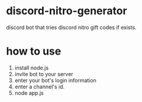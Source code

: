 # discord-nitro-generator
discord bot that tries discord nitro gift codes if exists.

# how to use
1. install node.js
2. invite bot to your server
3. enter your bot's login information
4. enter a channel's id.
5. node app.js
